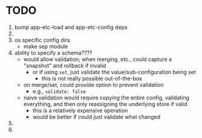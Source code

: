 TODO
====

1. bump app-etc-load and app-etc-config deps
2. 
3. os specific config dirs
	-	make sep module
4. ability to specify a schema????
	-	would allow validation; when merging, etc., could capture a "snapshot" and rollback if invalid
		-	or if using `set`, just validate the value/sub-configuration being set
			-	this is not really possible out-of-the-box
	-	on merge/set, could provide option to prevent validation
		-	e.g., `validate: false`
	- 	naive validation would require copying the entire config, validating everything, and then only reassigning the underlying store if valid
		-	this is a relatively expensive operation
		-	would be better if could just validate what changed
5. 
6. 
